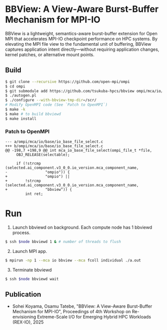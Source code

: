 BBView: A View-Aware Burst-Buffer Mechanism for MPI-IO
===
 
BBView is a lightweight, semantics-aware burst-buffer extension for Open MPI that accelerates MPI-IO checkpoint performance on HPC systems. By elevating the MPI file view to the fundamental unit of buffering, BBView captures application intent directly—without requiring application changes, kernel patches, or alternative mount points.

## Build

```bash
$ git clone --recursive https://github.com/open-mpi/ompi
$ cd ompi
$ git submodule add https://github.com/tsukuba-hpcs/bbview ompi/mca/io/bbview
$ ./autogen.pl
$ ./configure --with-bbview-tmp-dir=/scr/
# Modify OpenMPI code (See `Patch to OpenMPI`)
$ make -k
$ make # to build bbviewd
$ make install
```

### Patch to OpenMPI

```
--- a/ompi/mca/io/base/io_base_file_select.c
+++ b/ompi/mca/io/base/io_base_file_select.c
@@ -198,7 +198,9 @@ int mca_io_base_file_select(ompi_file_t *file,
     OBJ_RELEASE(selectable);
 
     if (!strcmp (selected.ai_component.v3_0_0.io_version.mca_component_name,
-                 "ompio")) {
+                 "ompio") ||
+        !strcmp (selected.ai_component.v3_0_0.io_version.mca_component_name,
+                 "bbview")) {
         int ret;
```

# Run

1. Launch bbviewd on background. Each compute node has 1 bbviewd process.

```bash
$ ssh $node bbviewd 1 & # number of threads to flush
```

2. Launch MPI app.

```bash
$ mpirun -np 1 --mca io bbview --mca fcoll individual ./a.out
```

3. Terminate bbviewd

```bash
$ ssh $node bbviewd wait
```

## Publication

* Sohei Koyama, Osamu Tatebe, "BBView: A View-Aware Burst-Buffer Mechanism for MPI-IO", Proceedings of 4th Workshop on Re-envisioning Extreme-Scale I/O for Emerging Hybrid HPC Workloads (REX-IO), 2025